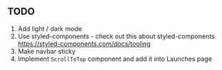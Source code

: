 ## TODO

1. Add light / dark mode
2. Use styled-components - check out this about styled-components https://styled-components.com/docs/tooling
3. Make navbar sticky
4. Implement `ScrollToTop` component and add it into Launches page
